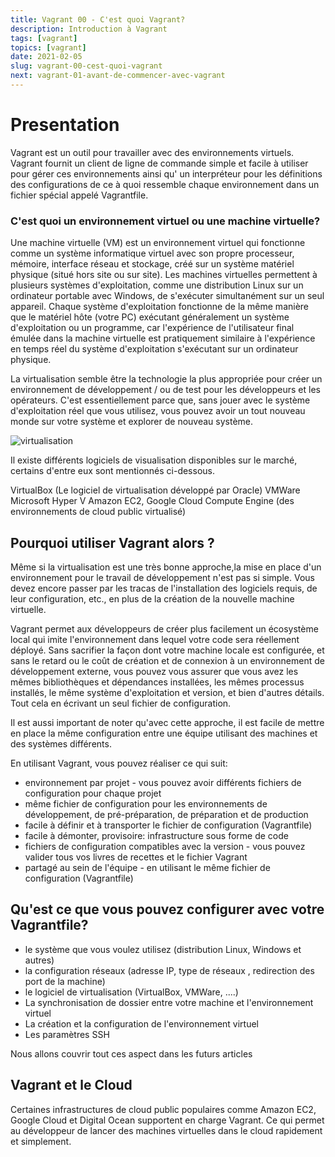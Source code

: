 ```yaml
---
title: Vagrant 00 - C'est quoi Vagrant?
description: Introduction à Vagrant
tags: [vagrant]
topics: [vagrant]
date: 2021-02-05
slug: vagrant-00-cest-quoi-vagrant
next: vagrant-01-avant-de-commencer-avec-vagrant
---
```


# Presentation

Vagrant est un outil pour travailler avec des environnements virtuels. Vagrant fournit un client de ligne de commande simple et facile à utiliser pour gérer ces environnements ainsi qu' un interpréteur pour les définitions des configurations de ce à quoi ressemble chaque environnement dans un fichier spécial appelé Vagrantfile.

### C'est quoi un environnement virtuel ou une machine virtuelle?

Une machine virtuelle (VM) est un environnement virtuel qui fonctionne comme un système informatique virtuel avec son propre processeur, mémoire, interface réseau et stockage, créé sur un système matériel physique (situé hors site ou sur site). Les machines virtuelles permettent à plusieurs systèmes d'exploitation, comme une distribution Linux sur un ordinateur portable avec Windows, de s'exécuter simultanément sur un seul appareil. Chaque système d'exploitation fonctionne de la même manière que le matériel hôte (votre PC) exécutant généralement un système d'exploitation ou un programme, car l'expérience de l'utilisateur final émulée dans la machine virtuelle est pratiquement similaire à l'expérience en temps réel du système d'exploitation s'exécutant sur un ordinateur physique.

La virtualisation semble être la technologie la plus appropriée pour créer un environnement de développement / ou de test pour les développeurs et les opérateurs. C'est essentiellement parce que, sans jouer avec le système d'exploitation réel que vous utilisez, vous pouvez avoir un tout nouveau monde sur votre système et explorer de nouveau système.

![virtualisation](/images/vagrant/virtualisation.png)

Il existe différents logiciels de visualisation disponibles sur le marché, certains d'entre eux sont mentionnés ci-dessous.

VirtualBox (Le logiciel de virtualisation développé par Oracle) VMWare Microsoft Hyper V Amazon EC2, Google Cloud Compute Engine (des environnements de cloud public virtualisé)

## Pourquoi utiliser Vagrant alors ?

Même si la virtualisation est une très bonne approche,la mise en place d'un environnement pour le travail de développement n'est pas si simple. Vous devez encore passer par les tracas de l'installation des logiciels requis, de leur configuration, etc., en plus de la création de la nouvelle machine virtuelle.

Vagrant permet aux développeurs de créer plus facilement un écosystème local qui imite l'environnement dans lequel votre code sera réellement déployé. Sans sacrifier la façon dont votre machine locale est configurée, et sans le retard ou le coût de création et de connexion à un environnement de développement externe, vous pouvez vous assurer que vous avez les mêmes bibliothèques et dépendances installées, les mêmes processus installés, le même système d'exploitation et version, et bien d'autres détails. Tout cela en écrivant un seul fichier de configuration.

Il est aussi important de noter qu'avec cette approche, il est facile de mettre en place la même configuration entre une équipe utilisant des machines et des systèmes différents.

En utilisant Vagrant, vous pouvez réaliser ce qui suit:

- environnement par projet - vous pouvez avoir différents fichiers de configuration pour chaque projet
- même fichier de configuration pour les environnements de développement, de pré-préparation, de préparation et de production
- facile à définir et à transporter le fichier de configuration (Vagrantfile)
- facile à démonter, provisoire: infrastructure sous forme de code
- fichiers de configuration compatibles avec la version - vous pouvez valider tous vos livres de recettes et le fichier Vagrant
- partagé au sein de l'équipe - en utilisant le même fichier de configuration (Vagrantfile)

## Qu'est ce que vous pouvez configurer avec votre Vagrantfile?

- le système que vous voulez utilisez (distribution Linux, Windows et autres)
- la configuration réseaux (adresse IP, type de réseaux , redirection des port de la machine)
- le logiciel de virtualisation (VirtualBox, VMWare, ....)
- La synchronisation de dossier entre votre machine et l'environnement virtuel
- La création et la configuration de l'environnement virtuel
- Les paramètres SSH

Nous allons couvrir tout ces aspect dans les futurs articles

## Vagrant et le Cloud

Certaines infrastructures de cloud public populaires comme Amazon EC2, Google Cloud et Digital Ocean supportent en charge Vagrant. Ce qui permet au développeur de lancer des machines virtuelles dans le cloud rapidement et simplement.
